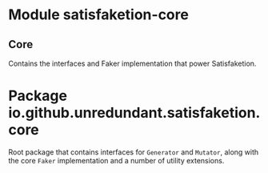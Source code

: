 # Module satisfaketion-core

## Core

Contains the interfaces and Faker implementation that power Satisfaketion.

# Package io.github.unredundant.satisfaketion.core

Root package that contains interfaces for `Generator` and `Mutator`, along with the core `Faker` implementation and a
number of utility extensions.
